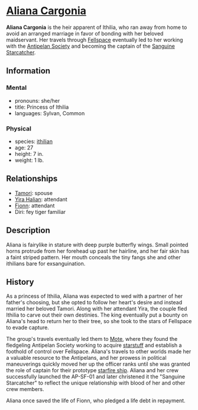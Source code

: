 # [Aliana Cargonia](https://www.dndbeyond.com/characters/81155373/UMolr4)

**Aliana Cargonia** is the heir apparent of Ithilia, who ran away from home to avoid an arranged marriage in favor of bonding with her beloved maidservant. Her travels through [Fellspace](../../../mote/fellspace.md) eventually led to her working with the [Antipelan Society](../antipelan-society.md) and becoming the captain of the [Sanguine Starcatcher](../fleet/ap-sf-01-sanguine-starcatcher.md).

## Information

### Mental

- pronouns: she/her
- title: Princess of Ithilia
- languages: Sylvan, Common

### Physical

- species: [ithilian](https://www.dndbeyond.com/races/1122421-ithilian)
- age: 27
- height: 7 in.
- weight: 1 lb.

## Relationships

- [Tamori](tamori.md): spouse
- [Yira Halian](yira-halian.md): attendant
- [Fionn](fionn.md): attendant
- Diri: fey tiger familiar

## Description

Aliana is fairylike in stature with deep purple butterfly wings. Small pointed horns protrude from her forehead up past her hairline, and her fair skin has a faint striped pattern. Her mouth conceals the tiny fangs she and other ithilians bare for exsanguination.

## History

As a princess of Ithilia, Aliana was expected to wed with a partner of her father's choosing, but she opted to follow her heart's desire and instead married her beloved Tamori. Along with her attendant Yira, the couple fled Ithilia to carve out their own destinies. The king eventually put a bounty on Aliana's head to return her to their tree, so she took to the stars of Fellspace to evade capture.

The group's travels eventually led them to [Mote](../../../mote/mote.md), where they found the fledgeling Antipelan Society working to acquire [starstuff](../../../treasures/starstuff.md) and establish a foothold of control over Fellspace. Aliana's travels to other worlds made her a valuable resource to the Antipelans, and her prowess in political maneuverings quickly moved her up the officer ranks until she was granted the role of captain for their prototype [starfire ship](../../../treasures/vehicles/starstuff-ships/starfire-ship.md). Aliana and her crew successfully launched the AP-SF-01 and later christened it the "Sanguine Starcatcher" to reflect the unique relationship with blood of her and other crew members.

Aliana once saved the life of Fionn, who pledged a life debt in repayment.
